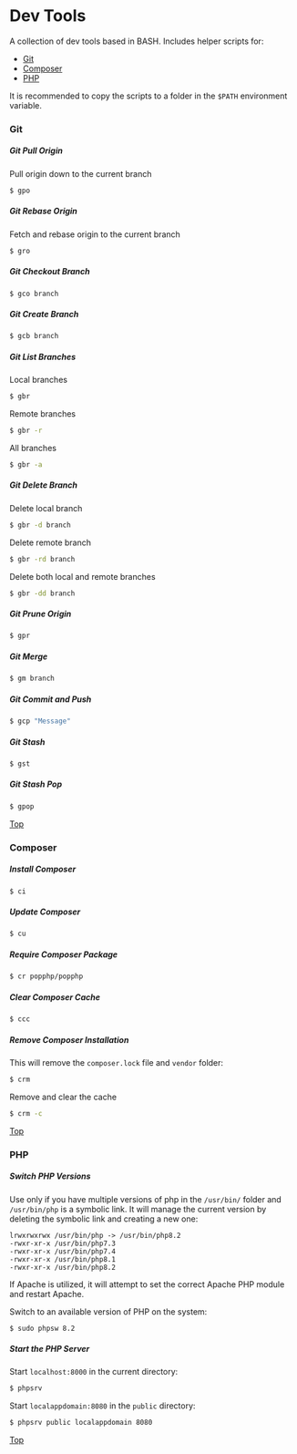 # Dev Tools

A collection of dev tools based in BASH. Includes helper scripts for:

* [Git](#git)
* [Composer](#composer)
* [PHP](#php)

It is recommended to copy the scripts to a folder in the `$PATH` environment variable.

### Git

##### Git Pull Origin

Pull origin down to the current branch

```bash
$ gpo
```

##### Git Rebase Origin

Fetch and rebase origin to the current branch

```bash
$ gro
```

##### Git Checkout Branch

```bash
$ gco branch
```

##### Git Create Branch

```bash
$ gcb branch
```

##### Git List Branches

Local branches

```bash
$ gbr
```
Remote branches

```bash
$ gbr -r
```

All branches

```bash
$ gbr -a
```

##### Git Delete Branch

Delete local branch

```bash
$ gbr -d branch
```

Delete remote branch

```bash
$ gbr -rd branch
```

Delete both local and remote branches

```bash
$ gbr -dd branch
```

##### Git Prune Origin

```bash
$ gpr
```

##### Git Merge

```bash
$ gm branch
```

##### Git Commit and Push

```bash
$ gcp "Message"
```

##### Git Stash

```bash
$ gst
```

##### Git Stash Pop

```bash
$ gpop
```

[Top](#dev-tools)

### Composer

##### Install Composer

```bash
$ ci
```

##### Update Composer

```bash
$ cu
```

##### Require Composer Package

```bash
$ cr popphp/popphp
```

##### Clear Composer Cache

```bash
$ ccc
```

##### Remove Composer Installation

This will remove the `composer.lock` file and `vendor` folder:

```bash
$ crm
```

Remove and clear the cache 

```bash
$ crm -c
```

[Top](#dev-tools)

### PHP

##### Switch PHP Versions

Use only if you have multiple versions of php in the `/usr/bin/` folder and `/usr/bin/php`
is a symbolic link. It will manage the current version by deleting the symbolic link
and creating a new one:

``` text
lrwxrwxrwx /usr/bin/php -> /usr/bin/php8.2
-rwxr-xr-x /usr/bin/php7.3
-rwxr-xr-x /usr/bin/php7.4
-rwxr-xr-x /usr/bin/php8.1
-rwxr-xr-x /usr/bin/php8.2
```

If Apache is utilized, it will attempt to set the correct Apache PHP module and restart Apache.

Switch to an available version of PHP on the system:

```bash
$ sudo phpsw 8.2
```

##### Start the PHP Server

Start `localhost:8000` in the current directory:

```bash
$ phpsrv
```

Start `localappdomain:8080` in the `public` directory:

```bash
$ phpsrv public localappdomain 8080
```

[Top](#dev-tools)
